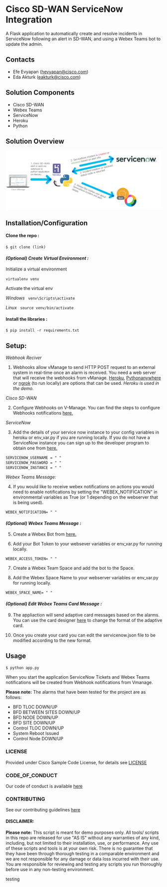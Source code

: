 # Cisco SD-WAN ServiceNow Integration

A Flask application to automatically create and resolve incidents in ServiceNow following an alert in SD-WAN, and using a Webex Teams bot to update the admin.

## Contacts
* Efe Evyapan (hevyapan@cisco.com)
* Eda Akturk (eakturk@cisco.com)

## Solution Components
* Cisco SD-WAN 
* Webex Teams
* ServiceNow
* Heroku
* Python

## Solution Overview
![/IMAGES/image1.PNG](/IMAGES/image1.PNG)

## Installation/Configuration

#### Clone the repo :
```$ git clone (link)```

#### *(Optional) Create Virtual Environment :*
Initialize a virtual environment 

```virtualenv venv```

Activate the virtual env

*Windows*   ``` venv\Scripts\activate```

*Linux* ``` source venv/bin/activate```

#### Install the libraries :

```$ pip install -r requirements.txt```

## Setup: 
*Webhook Reciver*
1. Webhooks allow vManage to send HTTP POST request to an external system in real-time once an alarm is received. 
You need a web server that will receive the webhooks from vManage. [Heroku](https://www.heroku.com/), [Pythonanywhere](https://www.pythonanywhere.com/) or [ngrok](https://ngrok.com/) (to run locally) are options that can be used.
*Heroku is used in the demo.* 

*Cisco SD-WAN*


2. Configure Webhooks on V-Manage. You can find the steps to configure Webhooks notifications [here.](https://www.cisco.com/c/en/us/support/docs/routers/sd-wan/214615-vmanage-configure-alarm-email-notificat.html)

*ServiceNow*


3. Add the details of your service now instance to your config variables in heroku or env_var.py if you are running locally. If you do not have a ServiceNow instance you can sign up to the developer program to obtain one from [here.](https://developer.servicenow.com/dev.do)
```
SERVICENOW_USERNAME = " "
SERVICENOW_PASSWORD = " "
SERVICENOW_INSTANCE = " "
```

*Webex Teams Message:*

4. If you would like to receive webex notifications on actions you would need to enable notifications by setting the "WEBEX_NOTIFICATION" in environmental variables as True (or 1 depending on the webserver that is being used). 
```
WEBEX_NOTIFICATION= " "
```

#### *(Optional) Webex Teams Message :*

5. Create a Webex Bot from [here.](https://developer.webex.com/my-apps/new/bot) 

6. Add your Bot Token to your websever variables or env_var.py for running locally. 
```
WEBEX_ACCESS_TOKEN= " "
```
7. Create a Webex Team Space and add the bot to the Space.

8. Add the Webex Space Name to your webserver variables or env_var.py for running locally.  
```
WEBEX_SPACE_NAME= " "
```

#### *(Optional) Edit Webex Teams Card Message :*
9. The appliaction will send adaptive card messages based on the alarms. You can use the card designer [here](https://developer.webex.com/buttons-and-cards-designer) to change the format of the adaptive card. 

10. Once you create your card you can edit the servicenow.json file to be modified according to the new format. 

## Usage

    $ python app.py

When you start the application ServiceNow Tickets and Webex Teams notifications will be created from Webhook notifications from Vmanage. 

<b>Please note:</b> The alarms that have been tested for the project are as follows:
- BFD TLOC DOWN/UP
- BFD BETWEEN SITES DOWN/UP
- BFD NODE DOWN/UP
- BFD SITE DOWN/UP
- Control TLOC DOWN/UP
- System Reboot Issued
- Control Node DOWN/UP

### LICENSE

Provided under Cisco Sample Code License, for details see [LICENSE](LICENSE.md)

### CODE_OF_CONDUCT

Our code of conduct is available [here](CODE_OF_CONDUCT.md)

### CONTRIBUTING

See our contributing guidelines [here](CONTRIBUTING.md)

#### DISCLAIMER:
<b>Please note:</b> This script is meant for demo purposes only. All tools/ scripts in this repo are released for use "AS IS" without any warranties of any kind, including, but not limited to their installation, use, or performance. Any use of these scripts and tools is at your own risk. There is no guarantee that they have been through thorough testing in a comparable environment and we are not responsible for any damage or data loss incurred with their use.
You are responsible for reviewing and testing any scripts you run thoroughly before use in any non-testing environment.

testing
